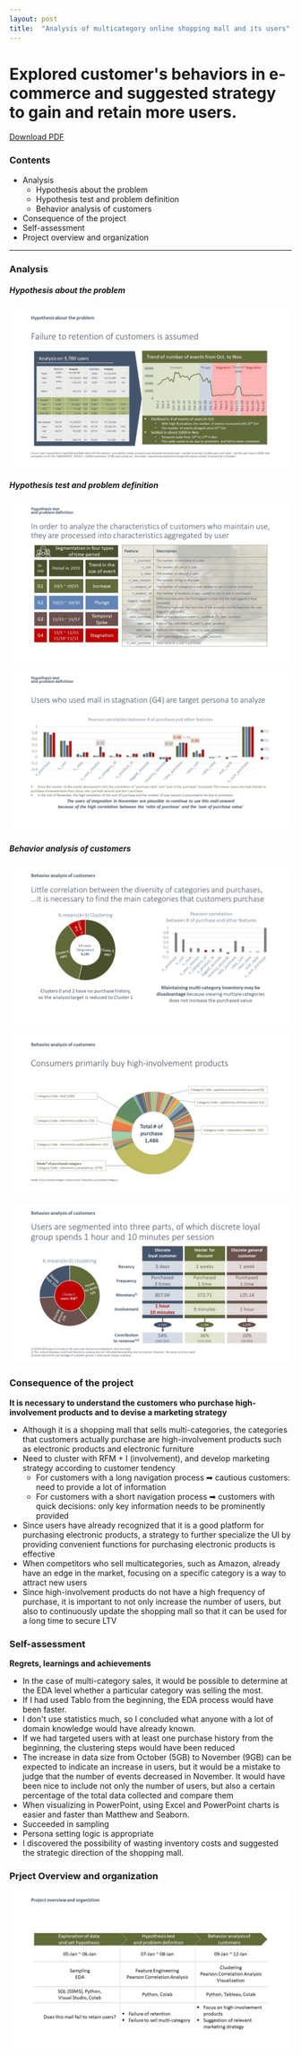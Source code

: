 ```yaml
---
layout: post
title:  "Analysis of multicategory online shopping mall and its users"
---
```


# Explored customer's behaviors in e-commerce and suggested strategy to gain and retain more users.

[Download PDF](/assets/CodeStatesCP1/English/CP1_(Eng).pdf)

### Contents
- Analysis
  - Hypothesis about the problem
  - Hypothesis test and problem definition
  - Behavior analysis of customers
- Consequence of the project
- Self-assessment
- Project overview and organization
---



### Analysis

##### Hypothesis about the problem
![Hypothesis about the problem 1](/assets/CodeStatesCP1/English/슬라이드4.JPG)

##### Hypothesis test and problem definition
![Hypothesis test and problem definition 1](/assets/CodeStatesCP1/English/슬라이드5.JPG)

![Hypothesis test and problem definition 2](/assets/CodeStatesCP1/English/슬라이드6.JPG)

##### Behavior analysis of customers
![Behavior analysis of customers](/assets/CodeStatesCP1/English/슬라이드7.JPG)

![Behavior analysis of customers](/assets/CodeStatesCP1/English/슬라이드8.JPG)

![Behavior analysis of customers](/assets/CodeStatesCP1/English/슬라이드9.JPG)
 


### Consequence of the project
**It is necessary to understand the customers who purchase high-involvement products and to devise a marketing strategy**

- Although it is a shopping mall that sells multi-categories, the categories that customers actually purchase are high-involvement products such as electronic products and electronic furniture
- Need to cluster with RFM + I (involvement), and develop marketing strategy according to customer tendency
  - For customers with a long navigation process ➡ cautious customers: need to provide a lot of information
  - For customers with a short navigation process ➡ customers with quick decisions: only key information needs to be prominently provided
- Since users have already recognized that it is a good platform for purchasing electronic products, a strategy to further specialize the UI by providing convenient functions for purchasing electronic products is effective
- When competitors who sell multicategories, such as Amazon, already have an edge in the market, focusing on a specific category is a way to attract new users
- Since high-involvement products do not have a high frequency of purchase, it is important to not only increase the number of users, but also to continuously update the shopping mall so that it can be used for a long time to secure LTV



### Self-assessment
**Regrets, learnings and achievements**

- In the case of multi-category sales, it would be possible to determine at the EDA level whether a particular category was selling the most.
- If I had used Tablo from the beginning, the EDA process would have been faster.
- I don't use statistics much, so I concluded what anyone with a lot of domain knowledge would have already known.
- If we had targeted users with at least one purchase history from the beginning, the clustering steps would have been reduced
- The increase in data size from October (5GB) to November (9GB) can be expected to indicate an increase in users, but it would be a mistake to judge that the number of events decreased in November. It would have been nice to include not only the number of users, but also a certain percentage of the total data collected and compare them
- When visualizing in PowerPoint, using Excel and PowerPoint charts is easier and faster than Matthew and Seaborn.
- Succeeded in sampling
- Persona setting logic is appropriate
- I discovered the possibility of wasting inventory costs and suggested the strategic direction of the shopping mall.



### Prject Overview and organization
![Prject Overview and organization](/assets/CodeStatesCP1/English/슬라이드3.JPG)
